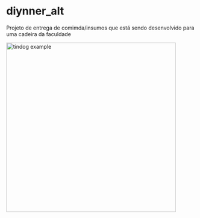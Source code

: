# diynner_alt

Projeto de entrega de comimda/insumos que está sendo desenvolvido para uma cadeira da faculdade

<img src="https://user-images.githubusercontent.com/36806973/159195487-0923d8d8-7cd0-4f5f-87fc-a80d3aa5b0e4.png" alt="tindog example" width="450"/>

